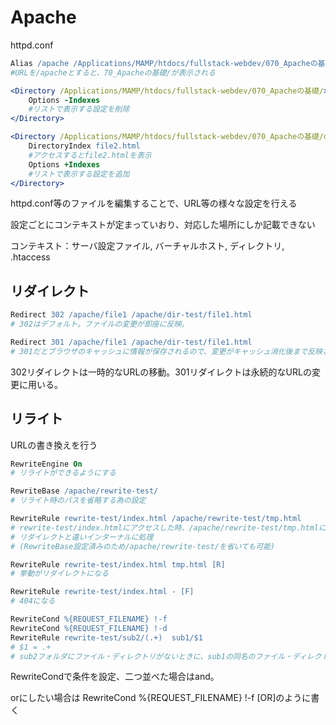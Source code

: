 # Apache

httpd.conf
```apache
Alias /apache /Applications/MAMP/htdocs/fullstack-webdev/070_Apacheの基礎/
#URLを/apacheとすると、70_Apacheの基礎/が表示される

<Directory /Applications/MAMP/htdocs/fullstack-webdev/070_Apacheの基礎/>
    Options -Indexes
    #リストで表示する設定を削除
</Directory>

<Directory /Applications/MAMP/htdocs/fullstack-webdev/070_Apacheの基礎/dir-test/sub1/>
    DirectoryIndex file2.html
    #アクセスするとfile2.htmlを表示
    Options +Indexes
    #リストで表示する設定を追加
</Directory>
```
httpd.conf等のファイルを編集することで、URL等の様々な設定を行える

設定ごとにコンテキストが定まっていおり、対応した場所にしか記載できない

コンテキスト：サーバ設定ファイル, バーチャルホスト, ディレクトリ, .htaccess

## リダイレクト

```apache
Redirect 302 /apache/file1 /apache/dir-test/file1.html
# 302はデフォルト。ファイルの変更が即座に反映。

Redirect 301 /apache/file1 /apache/dir-test/file1.html
# 301だとブラウザのキャッシュに情報が保存されるので、変更がキャッシュ消化後まで反映されない。
```
302リダイレクトは一時的なURLの移動。301リダイレクトは永続的なURLの変更に用いる。

## リライト
URLの書き換えを行う
```apache
RewriteEngine On
# リライトができるようにする

RewriteBase /apache/rewrite-test/
# リライト時のパスを省略する為の設定

RewriteRule rewrite-test/index.html /apache/rewrite-test/tmp.html 
# rewrite-test/index.htmlにアクセスした時、/apache/rewrite-test/tmp.htmlに飛ぶ
# リダイレクトと違いインターナルに処理
# (RewriteBase設定済みのため/apache/rewrite-test/を省いても可能)

RewriteRule rewrite-test/index.html tmp.html [R]
# 挙動がリダイレクトになる

RewriteRule rewrite-test/index.html - [F]
# 404になる

```

```apache
RewriteCond %{REQUEST_FILENAME} !-f
RewriteCond %{REQUEST_FILENAME} !-d
RewriteRule rewrite-test/sub2/(.+)  sub1/$1
# $1 = .+
# sub2フォルダにファイル・ディレクトリがないときに、sub1の同名のファイル・ディレクトリを表示する
```
RewriteCondで条件を設定、二つ並べた場合はand。

orにしたい場合は RewriteCond %{REQUEST_FILENAME} !-f [OR]のように書く
